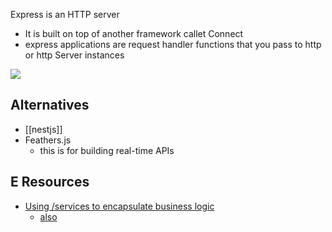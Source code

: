 
Express is an HTTP server
- It is built on top of another framework callet Connect
- express applications are request handler functions that you pass to http or http Server instances

![](/assets/images/2021-03-07-22-10-51.png)

## Alternatives
- [[nestjs]]
- Feathers.js
    - this is for building real-time APIs


## E Resources
- [Using /services to encapsulate business logic](https://www.coreycleary.me/should-one-express-controller-call-another/)
    - [also](https://www.coreycleary.me/why-should-you-separate-controllers-from-services-in-node-rest-apis/)
